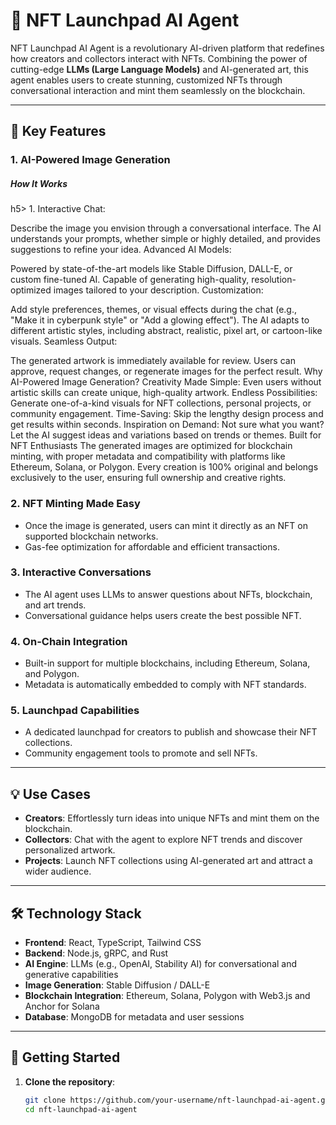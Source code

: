 # 🎨 NFT Launchpad AI Agent  

NFT Launchpad AI Agent is a revolutionary AI-driven platform that redefines how creators and collectors interact with NFTs. Combining the power of cutting-edge **LLMs (Large Language Models)** and AI-generated art, this agent enables users to create stunning, customized NFTs through conversational interaction and mint them seamlessly on the blockchain.

---

## 🌟 Key Features  

### 1. **AI-Powered Image Generation**  
<h5>How It Works</h5>h5>
1. Interactive Chat:

Describe the image you envision through a conversational interface.
The AI understands your prompts, whether simple or highly detailed, and provides suggestions to refine your idea.
Advanced AI Models:

Powered by state-of-the-art models like Stable Diffusion, DALL-E, or custom fine-tuned AI.
Capable of generating high-quality, resolution-optimized images tailored to your description.
Customization:

Add style preferences, themes, or visual effects during the chat (e.g., "Make it in cyberpunk style" or "Add a glowing effect").
The AI adapts to different artistic styles, including abstract, realistic, pixel art, or cartoon-like visuals.
Seamless Output:

The generated artwork is immediately available for review.
Users can approve, request changes, or regenerate images for the perfect result.
Why AI-Powered Image Generation?
Creativity Made Simple: Even users without artistic skills can create unique, high-quality artwork.
Endless Possibilities: Generate one-of-a-kind visuals for NFT collections, personal projects, or community engagement.
Time-Saving: Skip the lengthy design process and get results within seconds.
Inspiration on Demand: Not sure what you want? Let the AI suggest ideas and variations based on trends or themes.
Built for NFT Enthusiasts
The generated images are optimized for blockchain minting, with proper metadata and compatibility with platforms like Ethereum, Solana, or Polygon.
Every creation is 100% original and belongs exclusively to the user, ensuring full ownership and creative rights.

### 2. **NFT Minting Made Easy**  
- Once the image is generated, users can mint it directly as an NFT on supported blockchain networks.  
- Gas-fee optimization for affordable and efficient transactions.  

### 3. **Interactive Conversations**  
- The AI agent uses LLMs to answer questions about NFTs, blockchain, and art trends.  
- Conversational guidance helps users create the best possible NFT.  

### 4. **On-Chain Integration**  
- Built-in support for multiple blockchains, including Ethereum, Solana, and Polygon.  
- Metadata is automatically embedded to comply with NFT standards.  

### 5. **Launchpad Capabilities**  
- A dedicated launchpad for creators to publish and showcase their NFT collections.  
- Community engagement tools to promote and sell NFTs.  

---

## 💡 Use Cases  

- **Creators**: Effortlessly turn ideas into unique NFTs and mint them on the blockchain.  
- **Collectors**: Chat with the agent to explore NFT trends and discover personalized artwork.  
- **Projects**: Launch NFT collections using AI-generated art and attract a wider audience.  

---

## 🛠️ Technology Stack  

- **Frontend**: React, TypeScript, Tailwind CSS  
- **Backend**: Node.js, gRPC, and Rust  
- **AI Engine**: LLMs (e.g., OpenAI, Stability AI) for conversational and generative capabilities  
- **Image Generation**: Stable Diffusion / DALL-E  
- **Blockchain Integration**: Ethereum, Solana, Polygon with Web3.js and Anchor for Solana  
- **Database**: MongoDB for metadata and user sessions  

---

## 🚀 Getting Started  

1. **Clone the repository**:  
   ```bash
   git clone https://github.com/your-username/nft-launchpad-ai-agent.git
   cd nft-launchpad-ai-agent
